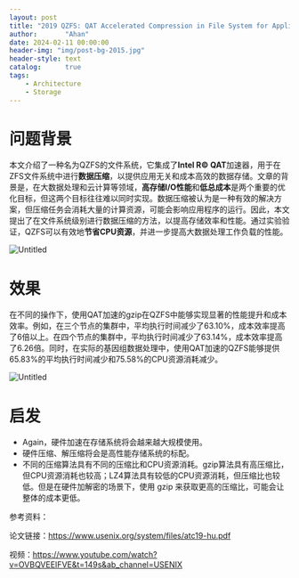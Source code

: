 ```yaml
---
layout: post
title: "2019 QZFS: QAT Accelerated Compression in File System for Application Agnostic and Cost Efficient Data Storage"
author:       "Ahan"
date: 2024-02-11 00:00:00
header-img: "img/post-bg-2015.jpg"
header-style: text
catalog:      true
tags:
    - Architecture
    - Storage
---
```

# 问题背景

本文介绍了一种名为QZFS的文件系统，它集成了**Intel R© QAT**加速器，用于在ZFS文件系统中进行**数据压缩**，以提供应用无关和成本高效的数据存储。文章的背景是，在大数据处理和云计算等领域，**高存储I/O性能**和**低总成本**是两个重要的优化目标，但这两个目标往往难以同时实现。数据压缩被认为是一种有效的解决方案，但压缩任务会消耗大量的计算资源，可能会影响应用程序的运行。因此，本文提出了在文件系统级别进行数据压缩的方法，以提高存储效率和性能。通过实验验证，QZFS可以有效地**节省CPU资源**，并进一步提高大数据处理工作负载的性能。

![Untitled](https://ahan-ai.notion.site/image/https%3A%2F%2Fprod-files-secure.s3.us-west-2.amazonaws.com%2F3841c813-6aff-406c-8c94-6fa3c0018b15%2F55ac561c-b2e3-4958-b3b3-0004638b448b%2FUntitled.png?table=block&id=11c26ad6-4fcf-4a2e-9f85-4384f763d428&spaceId=3841c813-6aff-406c-8c94-6fa3c0018b15&width=2000&userId=&cache=v2)

# 效果

在不同的操作下，使用QAT加速的gzip在QZFS中能够实现显著的性能提升和成本效率。例如，在三个节点的集群中，平均执行时间减少了63.10%，成本效率提高了6倍以上。在四个节点的集群中，平均执行时间减少了63.14%，成本效率提高了6.26倍。同时，在实际的基因组数据处理中，使用QAT加速的QZFS能够提供65.83%的平均执行时间减少和75.58%的CPU资源消耗减少。

![Untitled](https://ahan-ai.notion.site/image/https%3A%2F%2Fprod-files-secure.s3.us-west-2.amazonaws.com%2F3841c813-6aff-406c-8c94-6fa3c0018b15%2F0f380ebe-ea31-47c3-8ca3-43d178902e6b%2FUntitled.png?table=block&id=389857c0-a926-4e8f-ba4d-f5cd86fa89cd&spaceId=3841c813-6aff-406c-8c94-6fa3c0018b15&width=2000&userId=&cache=v2)

# 启发

- Again，硬件加速在存储系统将会越来越大规模使用。
- 硬件压缩、解压缩将会是高性能存储系统的标配。
- 不同的压缩算法具有不同的压缩比和CPU资源消耗。gzip算法具有高压缩比，但CPU资源消耗也较高；LZ4算法具有较低的CPU资源消耗，但压缩比也较低。但是在硬件加解密的场景下，使用 gzip 来获取更高的压缩比，可能会让整体的成本更低。

参考资料：

论文链接：https://www.usenix.org/system/files/atc19-hu.pdf

视频：https://www.youtube.com/watch?v=OVBQVEEIFVE&t=149s&ab_channel=USENIX

